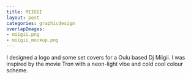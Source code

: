 ```yaml
---
title: MIIGII
layout: post
categories: graphicdesign
overlapImages:
- miigii.png
- miigii_mockup.png
---
```


I designed a logo and some set covers for a Oulu based Dj Miigii. I was inspired by the movie Tron with a neon-light vibe and cold cool colour scheme.